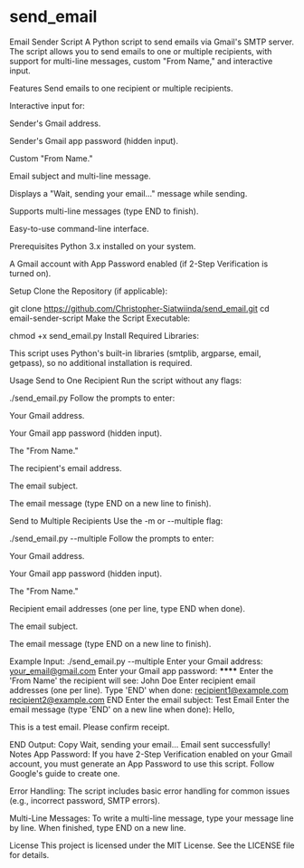 # send_email
Email Sender Script
A Python script to send emails via Gmail's SMTP server. The script allows you to send emails to one or multiple recipients, with support for multi-line messages, custom "From Name," and interactive input.

Features
Send emails to one recipient or multiple recipients.

Interactive input for:

Sender's Gmail address.

Sender's Gmail app password (hidden input).

Custom "From Name."

Email subject and multi-line message.

Displays a "Wait, sending your email..." message while sending.

Supports multi-line messages (type END to finish).

Easy-to-use command-line interface.

Prerequisites
Python 3.x installed on your system.

A Gmail account with App Password enabled (if 2-Step Verification is turned on).

Setup
Clone the Repository (if applicable):

git clone https://github.com/Christopher-Siatwiinda/send_email.git
cd email-sender-script
Make the Script Executable:

chmod +x send_email.py
Install Required Libraries:

This script uses Python's built-in libraries (smtplib, argparse, email, getpass), so no additional installation is required.

Usage
Send to One Recipient
Run the script without any flags:

./send_email.py
Follow the prompts to enter:

Your Gmail address.

Your Gmail app password (hidden input).

The "From Name."

The recipient's email address.

The email subject.

The email message (type END on a new line to finish).

Send to Multiple Recipients
Use the -m or --multiple flag:

./send_email.py --multiple
Follow the prompts to enter:

Your Gmail address.

Your Gmail app password (hidden input).

The "From Name."

Recipient email addresses (one per line, type END when done).

The email subject.

The email message (type END on a new line to finish).

Example
Input:
./send_email.py --multiple
Enter your Gmail address: your_email@gmail.com
Enter your Gmail app password: **\*\*\*\***
Enter the 'From Name' the recipient will see: John Doe
Enter recipient email addresses (one per line). Type 'END' when done:
recipient1@example.com
recipient2@example.com
END
Enter the email subject: Test Email
Enter the email message (type 'END' on a new line when done):
Hello,

This is a test email.
Please confirm receipt.

END
Output:
Copy
Wait, sending your email...
Email sent successfully!
Notes
App Password: If you have 2-Step Verification enabled on your Gmail account, you must generate an App Password to use this script. Follow Google's guide to create one.

Error Handling: The script includes basic error handling for common issues (e.g., incorrect password, SMTP errors).

Multi-Line Messages: To write a multi-line message, type your message line by line. When finished, type END on a new line.

License
This project is licensed under the MIT License. See the LICENSE file for details.
